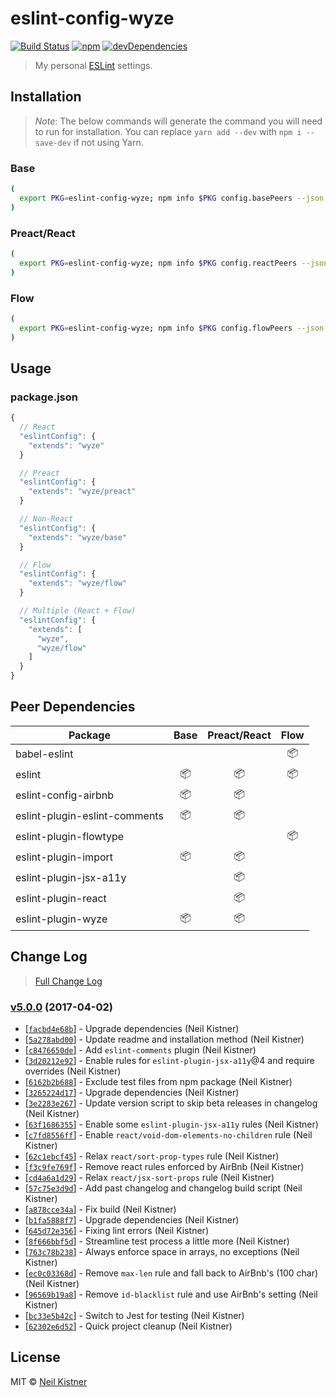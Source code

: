 # eslint-config-wyze

[![Build Status][travis-image]][travis-url]
[![npm][npm-image]][npm-url]
[![devDependencies][depsdev-image]][depsdev-url]

> My personal [ESLint](//github.com/eslint/eslint) settings.

## Installation

> *Note*: The below commands will generate the command you will need to run for installation. You can replace `yarn add --dev` with `npm i --save-dev` if not using Yarn.

### Base

```sh
(
  export PKG=eslint-config-wyze; npm info $PKG config.basePeers --json | command sed 's/[\{\},]//g ; s/: /@/g' | xargs echo yarn add --dev $PKG
)
```

### Preact/React

```sh
(
  export PKG=eslint-config-wyze; npm info $PKG config.reactPeers --json | command sed 's/[\{\},]//g ; s/: /@/g' | xargs echo yarn add --dev $PKG
)
```

### Flow

```sh
(
  export PKG=eslint-config-wyze; npm info $PKG config.flowPeers --json | command sed 's/[\{\},]//g ; s/: /@/g' | xargs echo yarn add --dev $PKG
)
```

## Usage

### package.json

```js
{
  // React
  "eslintConfig": {
    "extends": "wyze"
  }

  // Preact
  "eslintConfig": {
    "extends": "wyze/preact"
  }

  // Non-React
  "eslintConfig": {
    "extends": "wyze/base"
  }

  // Flow
  "eslintConfig": {
    "extends": "wyze/flow"
  }

  // Multiple (React + Flow)
  "eslintConfig": {
    "extends": [
      "wyze",
      "wyze/flow"
    ]
  }
}
```

## Peer Dependencies

| Package | Base | Preact/React | Flow |
|---------|:----:|:------------:|:----:|
| babel-eslint | | | :package: |
| eslint | :package: | :package: | :package: |
| eslint-config-airbnb | :package: | :package: | |
| eslint-plugin-eslint-comments | :package: | :package: | |
| eslint-plugin-flowtype | | | :package: |
| eslint-plugin-import | :package: | :package: | |
| eslint-plugin-jsx-a11y | | :package: | |
| eslint-plugin-react | | :package: | |
| eslint-plugin-wyze | :package: | :package: | |

## Change Log

> [Full Change Log](changelog.md)

### [v5.0.0](https://github.com/wyze/eslint-config-wyze/releases/tag/v5.0.0) (2017-04-02)

* [[`facbd4e68b`](https://github.com/wyze/eslint-config-wyze/commit/facbd4e68b)] - Upgrade dependencies (Neil Kistner)
* [[`5a278abd00`](https://github.com/wyze/eslint-config-wyze/commit/5a278abd00)] - Update readme and installation method (Neil Kistner)
* [[`c8476650de`](https://github.com/wyze/eslint-config-wyze/commit/c8476650de)] - Add `eslint-comments` plugin (Neil Kistner)
* [[`3d20212e92`](https://github.com/wyze/eslint-config-wyze/commit/3d20212e92)] - Enable rules for `eslint-plugin-jsx-a11y`@4 and require overrides (Neil Kistner)
* [[`6162b2b688`](https://github.com/wyze/eslint-config-wyze/commit/6162b2b688)] - Exclude test files from npm package (Neil Kistner)
* [[`3265224d17`](https://github.com/wyze/eslint-config-wyze/commit/3265224d17)] - Upgrade dependencies (Neil Kistner)
* [[`3e2283e267`](https://github.com/wyze/eslint-config-wyze/commit/3e2283e267)] - Update version script to skip beta releases in changelog (Neil Kistner)
* [[`63f1686355`](https://github.com/wyze/eslint-config-wyze/commit/63f1686355)] - Enable some `eslint-plugin-jsx-a11y` rules (Neil Kistner)
* [[`c7fd8556ff`](https://github.com/wyze/eslint-config-wyze/commit/c7fd8556ff)] - Enable `react/void-dom-elements-no-children` rule (Neil Kistner)
* [[`62c1ebcf45`](https://github.com/wyze/eslint-config-wyze/commit/62c1ebcf45)] - Relax `react/sort-prop-types` rule (Neil Kistner)
* [[`f3c9fe769f`](https://github.com/wyze/eslint-config-wyze/commit/f3c9fe769f)] - Remove react rules enforced by AirBnb (Neil Kistner)
* [[`cd4a6a1d29`](https://github.com/wyze/eslint-config-wyze/commit/cd4a6a1d29)] - Relax `react/jsx-sort-props` rule (Neil Kistner)
* [[`57c75e3d9d`](https://github.com/wyze/eslint-config-wyze/commit/57c75e3d9d)] - Add past changelog and changelog build script (Neil Kistner)
* [[`a878cce34a`](https://github.com/wyze/eslint-config-wyze/commit/a878cce34a)] - Fix build (Neil Kistner)
* [[`b1fa5888f7`](https://github.com/wyze/eslint-config-wyze/commit/b1fa5888f7)] - Upgrade dependencies (Neil Kistner)
* [[`645d72e356`](https://github.com/wyze/eslint-config-wyze/commit/645d72e356)] - Fixing lint errors (Neil Kistner)
* [[`8f666bbf5d`](https://github.com/wyze/eslint-config-wyze/commit/8f666bbf5d)] - Streamline test process a little more (Neil Kistner)
* [[`763c78b238`](https://github.com/wyze/eslint-config-wyze/commit/763c78b238)] - Always enforce space in arrays, no exceptions (Neil Kistner)
* [[`ec0c03368d`](https://github.com/wyze/eslint-config-wyze/commit/ec0c03368d)] - Remove `max-len` rule and fall back to AirBnb's (100 char) (Neil Kistner)
* [[`96569b19a8`](https://github.com/wyze/eslint-config-wyze/commit/96569b19a8)] - Remove `id-blacklist` rule and use AirBnb's setting (Neil Kistner)
* [[`bc33e5b42c`](https://github.com/wyze/eslint-config-wyze/commit/bc33e5b42c)] - Switch to Jest for testing (Neil Kistner)
* [[`62302e6d52`](https://github.com/wyze/eslint-config-wyze/commit/62302e6d52)] - Quick project cleanup (Neil Kistner)

## License

MIT © [Neil Kistner](https://neilkistner.com)

[travis-image]: https://img.shields.io/travis/wyze/eslint-config-wyze.svg?style=flat-square
[travis-url]: https://travis-ci.org/wyze/eslint-config-wyze

[npm-image]: https://img.shields.io/npm/v/eslint-config-wyze.svg?style=flat-square
[npm-url]: https://npmjs.com/package/eslint-config-wyze

[depsdev-image]: https://img.shields.io/david/dev/wyze/eslint-config-wyze.svg?style=flat-square
[depsdev-url]: https://david-dm.org/wyze/eslint-config-wyze#info=devDependencies
